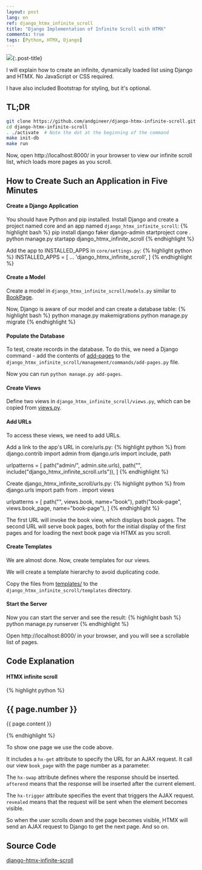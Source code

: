 ```yaml
---
layout: post
lang: en
ref: django_htmx_infinite_scroll
title: "Django Implementation of Infinite Scroll with HTMX"
comments: true
tags: [Python, HTMX, Django]
---
```


![](/images/python-scroll.png){:.post-title}

I will explain how to create an infinite, dynamically loaded list using Django and HTMX.
No JavaScript or CSS required.

I have also included Bootstrap for styling, but it's optional.

## TL;DR
```bash
git clone https://github.com/andgineer/django-htmx-infinite-scroll.git
cd django-htmx-infinite-scroll
. ./activate  # Note the dot at the beginning of the command
make init-db
make run
```

Now, open http://localhost:8000/ in your browser to view our infinite scroll list, which loads more pages as you scroll.

## How to Create Such an Application in Five Minutes
#### Create a Django Application
You should have Python and pip installed.
Install Django and create a project named core and an app named `django_htmx_infinite_scroll`:
{% highlight bash %}
pip install django faker
django-admin startproject core .
python manage.py startapp django_htmx_infinite_scroll
{% endhighlight %}

Add the app to INSTALLED_APPS in `core/settings.py`:
{% highlight python %}
INSTALLED_APPS = [
    ...
    'django_htmx_infinite_scroll',
]
{% endhighlight %}

#### Create a Model
Create a model in `django_htmx_infinite_scroll/models.py` similar to [BookPage](https://github.com/andgineer/django-htmx-infinite-scroll/blob/84d91ed61b86eb8c7c315ac4ab14b91f9a9101fe/django_htmx_infinite_scroll/models.py#L5).

Now, Django is aware of our model and can create a database table:
{% highlight bash %}
python manage.py makemigrations
python manage.py migrate
{% endhighlight %}

#### Populate the Database
To test, create records in the database. To do this, we need a Django command - add the contents of [add-pages](https://github.com/andgineer/django-htmx-infinite-scroll/blob/84d91ed61b86eb8c7c315ac4ab14b91f9a9101fe/django_htmx_infinite_scroll/management/commands/add-pages.py#L1)
 to the 
`django_htmx_infinite_scroll/management/commands/add-pages.py` file.

Now you can run `python manage.py add-pages`.

#### Create Views
Define two views in `django_htmx_infinite_scroll/views.py`, which can be copied from [views.py](https://github.com/andgineer/django-htmx-infinite-scroll/blob/84d91ed61b86eb8c7c315ac4ab14b91f9a9101fe/django_htmx_infinite_scroll/views.py#L1).

#### Add URLs
To access these views, we need to add URLs.

Add a link to the app's URL in core/urls.py:
{% highlight python %}
from django.contrib import admin
from django.urls import include, path

urlpatterns = [
    path("admin/", admin.site.urls),
    path("", include("django_htmx_infinite_scroll.urls")),
]
{% endhighlight %}

Create django_htmx_infinite_scroll/urls.py:
{% highlight python %}
from django.urls import path
from . import views

urlpatterns = [
    path("", views.book, name="book"),
    path("book-page", views.book_page, name="book-page"),
]
{% endhighlight %}

The first URL will invoke the book view, which displays book pages.
The second URL will serve book pages, both for the initial display of the first pages and for loading the next book page via HTMX as you scroll.

#### Create Templates
We are almost done.
Now, create templates for our views.

We will create a template hierarchy to avoid duplicating code.

Copy the files from [templates/](https://github.com/andgineer/django-htmx-infinite-scroll/tree/main/django_htmx_infinite_scroll/templates) 
to the `django_htmx_infinite_scroll/templates` directory.

#### Start the Server
Now you can start the server and see the result:
{% highlight bash %}
python manage.py runserver
{% endhighlight %}

Open http://localhost:8000/ in your browser, and you will see a scrollable list of pages.

## Code Explanation
#### HTMX infinite scroll
{% highlight python %}
<div class="row justify-content-center"
        hx-get="{% url 'book-page' %}?page-number={{ page.number|add:1 }}"
        hx-swap="afterend"
        hx-trigger="revealed"
    <div id="page-{{ page.number }}" class="col-10">
        <h2 class="card-title text-center">{{ page.number }}</h2>
        <p class="card-text">{{ page.content }}</p>
    </div>
</div>
{% endhighlight %}

To show one page we use the code above.

It includes a `hx-get` attribute to specify the URL for an AJAX request. 
It call our view `book_page` with the page number as a parameter.

The `hx-swap` attribute defines where the response should be inserted. `afterend` means that the response will 
be inserted after the current element.

The `hx-trigger` attribute specifies the event that triggers the AJAX request. `revealed` means that the request
will be sent when the element becomes visible.

So when the user scrolls down and the page becomes visible, HTMX will send an AJAX request to Django to get the next page.
And so on.

## Source Code
[django-htmx-infinite-scroll](https://github.com/andgineer/django-htmx-infinite-scroll)